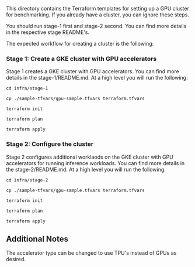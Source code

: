 This directory contains the Terraform templates for setting up a GPU
cluster for benchmarking. If you already have a cluster, you can ignore
these steps.

You should run stage-1 first and stage-2 second. You can find more details in the respective stage README's.

The expected workflow for creating a cluster is the following:

### Stage 1: Create a GKE cluster with GPU accelerators

Stage 1 creates a GKE cluster with GPU accelerators. You can find more details in the stage-1/README.md.
At a high level you will run the following:

```
cd infra/stage-1

cp ./sample-tfvars/gpu-sample.tfvars terraform.tfvars

terraform init

terraform plan

terraform apply
```

### Stage 2: Configure the cluster

Stage 2 configures additional worklaods on the GKE cluster with GPU accelerators for running inference workloads.
You can find more details in the stage-2/README.md. At a high level you will run the following:

```
cd infra/stage-2

cp ./sample-tfvars/gpu-sample.tfvars terraform.tfvars

terraform init

terraform plan

terraform apply
```

## Additional Notes

The accelerator type can be changed to use TPU's instead of GPUs as desired.